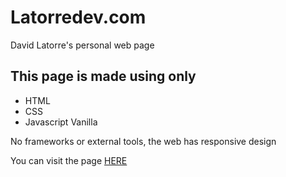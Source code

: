 # Latorredev.com
David Latorre's personal web page

## This page is made using only
* HTML
* CSS
* Javascript Vanilla

No frameworks or external tools, the web has responsive design

You can visit the page [HERE](https://latorredev.com)
